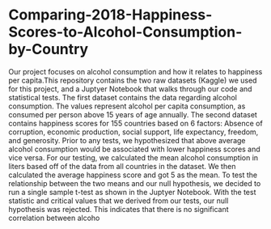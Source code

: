 # Comparing-2018-Happiness-Scores-to-Alcohol-Consumption-by-Country

  Our project focuses on alcohol consumption and how it relates to happiness per capita.This repository contains the two raw datasets (Kaggle) we used for this project, and a Juptyer Notebook that walks through our code and statistical tests. The first dataset contains the data regarding alcohol consumption. The values represent alcohol per capita consumption, as consumed per person above 15 years of age annually. The second dataset contains happiness scores for 155 countries based on 6 factors: Absence of corruption, economic production, social support, life expectancy, freedom, and generosity. Prior to any tests, we hypothesized that above average alcohol consumption would be associated with lower happiness scores and vice versa. For our testing, we calculated the mean alcohol consumption in liters based off of the data from all countries in the dataset. We then calculated the average happiness score and got 5 as the mean. To test the relationship between the two means and our null hypothesis, we decided to run a single sample t-test as shown in the Juptyer Notebook. With the test statistic and critical values that we derived from our tests, our null hypothesis was rejected. This indicates that there is no significant correlation between alcoho
